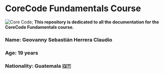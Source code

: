 # **CoreCode Fundamentals Course**
![Core Code](https://encrypted-tbn0.gstatic.com/images?q=tbn:ANd9GcTx8g1xri0PqeLczVxGm69mrQ0PB483-Al8gsu1JdSTFw&s);
**This repository is dedicated to all the documentation for the CoreCode Fundamentals course.**
### Name: Geovanny Sebastián Herrera Claudio
### Age: 19 years
### Nationality: Guatemala 	:guatemala:
